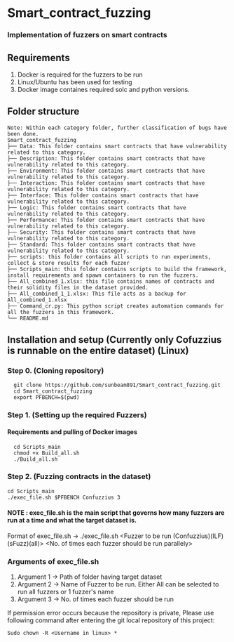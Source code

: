 # Smart_contract_fuzzing

### Implementation of fuzzers on smart contracts

## Requirements

1. Docker is required for the fuzzers to be run
2. Linux/Ubuntu has been used for testing
3. Docker image containes required solc and python versions.


## Folder structure
```
Note: Within each category folder, further classification of bugs have been done. 
Smart_contract_fuzzing
├── Data: This folder contains smart contracts that have vulnerability related to this category.
├── Description: This folder contains smart contracts that have vulnerability related to this category.
├── Environment: This folder contains smart contracts that have vulnerability related to this category.
├── Interaction: This folder contains smart contracts that have vulnerability related to this category.
├── Interface: This folder contains smart contracts that have vulnerability related to this category.
├── Logic: This folder contains smart contracts that have vulnerability related to this category.
├── Performance: This folder contains smart contracts that have vulnerability related to this category.
├── Security: This folder contains smart contracts that have vulnerability related to this category.
├── Standard: This folder contains smart contracts that have vulnerability related to this category.
├── scripts: this folder contains all scripts to run experiments, collect & store results for each fuzzer
├── Scripts_main: this folder contains scripts to build the framework, install requirements and spawn containers to run the fuzzers.
├── All_combined_1.xlsx: this file contains names of contracts and their solidity files in the dataset provided.
├── All_combined_1_1.xlsx: This file acts as a backup for All_combined_1.xlsx
├── Command_cr.py: This python script creates automation commands for all the fuzzers in this framework.
└── README.md
```

## Installation and setup (Currently only Cofuzzius is runnable on the entire dataset) (Linux)

### Step 0. (Cloning repository)

``` 
  git clone https://github.com/sunbeam891/Smart_contract_fuzzing.git 
  cd Smart_contract_fuzzing
  export PFBENCH=$(pwd)
```

### Step 1. (Setting up the required Fuzzers) 

#### Requirements and pulling of Docker images

``` 
  cd Scripts_main
  chmod +x Build_all.sh
  ./Build_all.sh
```


### Step 2. (Fuzzing contracts in the dataset)

```
cd Scripts_main
./exec_file.sh $PFBENCH Confuzzius 3  
```



#### NOTE : exec_file.sh is the main script that governs how many fuzzers are run at a time and what the target dataset is. 

Format of exec_file.sh -> ./exec_file.sh <Folder having target dataset> <Fuzzer to be run (Confuzzius)(ILF)(sFuzz)(all)> <No. of times each fuzzer should be run parallely>

### Arguments of exec_file.sh
  1. Argument 1 -> Path of folder having target dataset
  2. Argument 2 -> Name of Fuzzer to be run. Either All can be selected to run all fuzzers or 1 fuzzer's name
  3. Argument 3 -> No. of times each fuzzer should be run


If permission error occurs because the repository is private, Please use following command after entering the git local repository of this project:

` Sudo chown -R <Username in linux> * `
